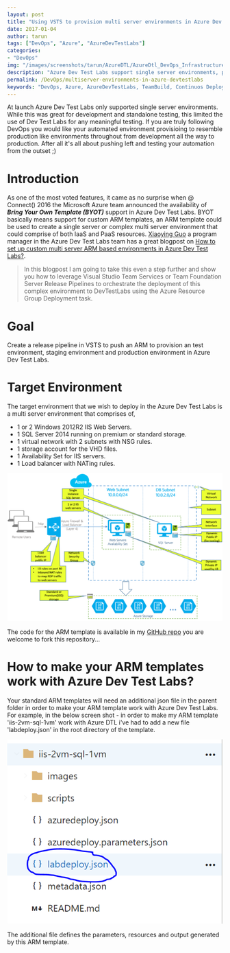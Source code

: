 ```yaml
---
layout: post
title: "Using VSTS to provision multi server environments in Azure Dev Test Labs"
date: 2017-01-04
author: tarun
tags: ["DevOps", "Azure", "AzureDevTestLabs"]
categories:
- "DevOps"
img: "/images/screenshots/tarun/AzureDTL/AzureDtl_DevOps_InfrastructureIsCode.png"
description: "Azure Dev Test Labs support single server environments, previously we've seen how to use the VSTS Azure Dev Test Labs extension from the Visual Studio Marketplace to automate the provisioing of virtaual machines in the Azure Dev Test Labs. In this blog post we'll see how to deploy multi server environments in Azure Dev Test Labs using Arm deployment task in VSTS."
permalink: /DevOps/multiserver-environments-in-azure-devtestlabs
keywords: "DevOps, Azure, AzureDevTestLabs, TeamBuild, Continuos Deployments, Release Management"
---
```


At launch Azure Dev Test Labs only supported single server environments. While this was great for development and standalone testing, this limited the use of Dev Test Labs for any meaningful testing. If you are truly following DevOps you would like your automated environment provisioing to resemble production like environments throughout from development all the way to production. After all it's all about pushing left and testing your automation from the outset ;) 
<!--more-->
# Introduction
As one of the most voted features, it came as no surprise when @ Connect() 2016 the Microsoft Azure team announced the availability of _**Bring Your Own Template (BYOT)**_ support in Azure Dev Test Labs. BYOT basically means support for custom ARM templates, an ARM template could be used to create a single server or complex multi server environment that could comprise of both IaaS and PaaS resources. [Xiaoying Guo](https://social.msdn.microsoft.com/profile/Xiaoying+Guo) a program manager in the Azure Dev Test Labs team has a great blogpost on [How to set up custom multi server ARM based environments in Azure Dev Test Labs?](https://blogs.msdn.microsoft.com/devtestlab/2016/11/16/connect-2016-news-for-azure-devtest-labs-azure-resource-manager-template-based-environments-vm-auto-shutdown-and-more/). 

> In this blogpost I am going to take this even a step further and show you how to leverage Visual Studio Team Services or Team Foundation Server Release Pipelines to orchestrate the deployment of this complex environment to DevTestLabs using the Azure Resource Group Deployment task.

# Goal 
Create a release pipeline in VSTS to push an ARM to provision an test environment, staging environment and production environment in Azure Dev Test Labs. 

# Target Environment
The target environment that we wish to deploy in the Azure Dev Test Labs is a multi server environment that comprises of,
+ 1 or 2 Windows 2012R2 IIS Web Servers.
+ 1 SQL Server 2014 running on premium or standard storage.
+ 1 virtual network with 2 subnets with NSG rules.
+ 1 storage account for the VHD files.
+ 1 Availability Set for IIS servers.
+ 1 Load balancer with NATing rules.   

![AzureDTL-ComplexArmTemplateIntroduction](/images/screenshots/tarun/AzureDTL/AzureDTL-ComplexArmTemplateIntroduction.png)

The code for the ARM template is available in my [GitHub repo](https://github.com/tarunaroraonline/azure-devtestlabsdemo) you are welcome to fork this repository... 

# How to make your ARM templates work with Azure Dev Test Labs?
Your standard ARM templates will need an additional json file in the parent folder in order to make your ARM template work with Azure Dev Test Labs. For example, in the below screen shot - in order to make my ARM template 'iis-2vm-sql-1vm' work with Azure DTL i've had to add a new file 'labdeploy.json' in the root directory of the template. 

![AzureDTL-AdditionalLabDeployJsonFile](/images/screenshots/tarun/AzureDTL/AzureDTL-AdditionalLabDeployJsonFile.png)


The additional file defines the parameters, resources and output generated by this ARM template.  
